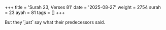 +++
title = 'Surah 23, Verses 81'
date = '2025-08-27'
weight = 2754
surah = 23
ayah = 81
tags = []
+++

But they ˹just˺ say what their predecessors said.